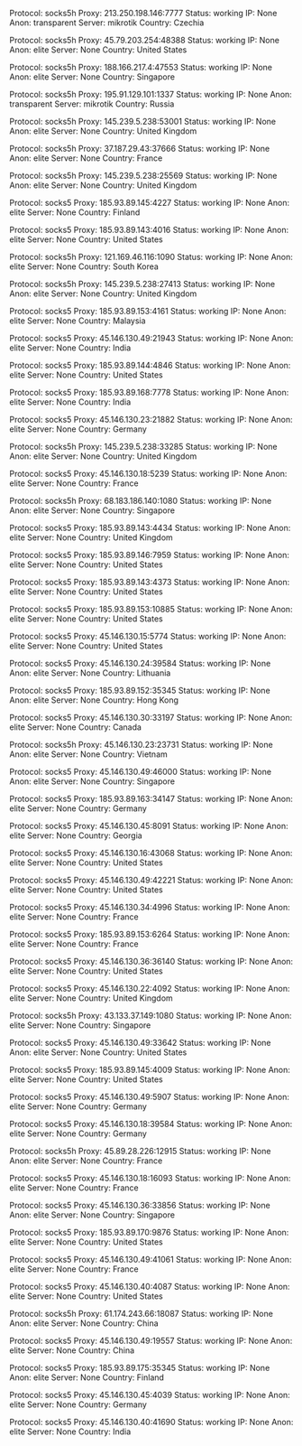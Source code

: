 Protocol: socks5h
Proxy: 213.250.198.146:7777
Status: working
IP: None
Anon: transparent
Server: mikrotik
Country: Czechia

Protocol: socks5h
Proxy: 45.79.203.254:48388
Status: working
IP: None
Anon: elite
Server: None
Country: United States

Protocol: socks5h
Proxy: 188.166.217.4:47553
Status: working
IP: None
Anon: elite
Server: None
Country: Singapore

Protocol: socks5h
Proxy: 195.91.129.101:1337
Status: working
IP: None
Anon: transparent
Server: mikrotik
Country: Russia

Protocol: socks5h
Proxy: 145.239.5.238:53001
Status: working
IP: None
Anon: elite
Server: None
Country: United Kingdom

Protocol: socks5h
Proxy: 37.187.29.43:37666
Status: working
IP: None
Anon: elite
Server: None
Country: France

Protocol: socks5h
Proxy: 145.239.5.238:25569
Status: working
IP: None
Anon: elite
Server: None
Country: United Kingdom

Protocol: socks5
Proxy: 185.93.89.145:4227
Status: working
IP: None
Anon: elite
Server: None
Country: Finland

Protocol: socks5
Proxy: 185.93.89.143:4016
Status: working
IP: None
Anon: elite
Server: None
Country: United States

Protocol: socks5h
Proxy: 121.169.46.116:1090
Status: working
IP: None
Anon: elite
Server: None
Country: South Korea

Protocol: socks5h
Proxy: 145.239.5.238:27413
Status: working
IP: None
Anon: elite
Server: None
Country: United Kingdom

Protocol: socks5
Proxy: 185.93.89.153:4161
Status: working
IP: None
Anon: elite
Server: None
Country: Malaysia

Protocol: socks5
Proxy: 45.146.130.49:21943
Status: working
IP: None
Anon: elite
Server: None
Country: India

Protocol: socks5
Proxy: 185.93.89.144:4846
Status: working
IP: None
Anon: elite
Server: None
Country: United States

Protocol: socks5
Proxy: 185.93.89.168:7778
Status: working
IP: None
Anon: elite
Server: None
Country: India

Protocol: socks5
Proxy: 45.146.130.23:21882
Status: working
IP: None
Anon: elite
Server: None
Country: Germany

Protocol: socks5h
Proxy: 145.239.5.238:33285
Status: working
IP: None
Anon: elite
Server: None
Country: United Kingdom

Protocol: socks5
Proxy: 45.146.130.18:5239
Status: working
IP: None
Anon: elite
Server: None
Country: France

Protocol: socks5h
Proxy: 68.183.186.140:1080
Status: working
IP: None
Anon: elite
Server: None
Country: Singapore

Protocol: socks5
Proxy: 185.93.89.143:4434
Status: working
IP: None
Anon: elite
Server: None
Country: United Kingdom

Protocol: socks5
Proxy: 185.93.89.146:7959
Status: working
IP: None
Anon: elite
Server: None
Country: United States

Protocol: socks5
Proxy: 185.93.89.143:4373
Status: working
IP: None
Anon: elite
Server: None
Country: United States

Protocol: socks5
Proxy: 185.93.89.153:10885
Status: working
IP: None
Anon: elite
Server: None
Country: United States

Protocol: socks5
Proxy: 45.146.130.15:5774
Status: working
IP: None
Anon: elite
Server: None
Country: United States

Protocol: socks5
Proxy: 45.146.130.24:39584
Status: working
IP: None
Anon: elite
Server: None
Country: Lithuania

Protocol: socks5
Proxy: 185.93.89.152:35345
Status: working
IP: None
Anon: elite
Server: None
Country: Hong Kong

Protocol: socks5
Proxy: 45.146.130.30:33197
Status: working
IP: None
Anon: elite
Server: None
Country: Canada

Protocol: socks5h
Proxy: 45.146.130.23:23731
Status: working
IP: None
Anon: elite
Server: None
Country: Vietnam

Protocol: socks5
Proxy: 45.146.130.49:46000
Status: working
IP: None
Anon: elite
Server: None
Country: Singapore

Protocol: socks5
Proxy: 185.93.89.163:34147
Status: working
IP: None
Anon: elite
Server: None
Country: Germany

Protocol: socks5
Proxy: 45.146.130.45:8091
Status: working
IP: None
Anon: elite
Server: None
Country: Georgia

Protocol: socks5
Proxy: 45.146.130.16:43068
Status: working
IP: None
Anon: elite
Server: None
Country: United States

Protocol: socks5
Proxy: 45.146.130.49:42221
Status: working
IP: None
Anon: elite
Server: None
Country: United States

Protocol: socks5
Proxy: 45.146.130.34:4996
Status: working
IP: None
Anon: elite
Server: None
Country: France

Protocol: socks5
Proxy: 185.93.89.153:6264
Status: working
IP: None
Anon: elite
Server: None
Country: France

Protocol: socks5
Proxy: 45.146.130.36:36140
Status: working
IP: None
Anon: elite
Server: None
Country: United States

Protocol: socks5
Proxy: 45.146.130.22:4092
Status: working
IP: None
Anon: elite
Server: None
Country: United Kingdom

Protocol: socks5h
Proxy: 43.133.37.149:1080
Status: working
IP: None
Anon: elite
Server: None
Country: Singapore

Protocol: socks5
Proxy: 45.146.130.49:33642
Status: working
IP: None
Anon: elite
Server: None
Country: United States

Protocol: socks5
Proxy: 185.93.89.145:4009
Status: working
IP: None
Anon: elite
Server: None
Country: United States

Protocol: socks5
Proxy: 45.146.130.49:5907
Status: working
IP: None
Anon: elite
Server: None
Country: Germany

Protocol: socks5
Proxy: 45.146.130.18:39584
Status: working
IP: None
Anon: elite
Server: None
Country: Germany

Protocol: socks5h
Proxy: 45.89.28.226:12915
Status: working
IP: None
Anon: elite
Server: None
Country: France

Protocol: socks5
Proxy: 45.146.130.18:16093
Status: working
IP: None
Anon: elite
Server: None
Country: France

Protocol: socks5
Proxy: 45.146.130.36:33856
Status: working
IP: None
Anon: elite
Server: None
Country: Singapore

Protocol: socks5
Proxy: 185.93.89.170:9876
Status: working
IP: None
Anon: elite
Server: None
Country: United States

Protocol: socks5
Proxy: 45.146.130.49:41061
Status: working
IP: None
Anon: elite
Server: None
Country: France

Protocol: socks5
Proxy: 45.146.130.40:4087
Status: working
IP: None
Anon: elite
Server: None
Country: United States

Protocol: socks5h
Proxy: 61.174.243.66:18087
Status: working
IP: None
Anon: elite
Server: None
Country: China

Protocol: socks5
Proxy: 45.146.130.49:19557
Status: working
IP: None
Anon: elite
Server: None
Country: China

Protocol: socks5
Proxy: 185.93.89.175:35345
Status: working
IP: None
Anon: elite
Server: None
Country: Finland

Protocol: socks5
Proxy: 45.146.130.45:4039
Status: working
IP: None
Anon: elite
Server: None
Country: Germany

Protocol: socks5
Proxy: 45.146.130.40:41690
Status: working
IP: None
Anon: elite
Server: None
Country: India

